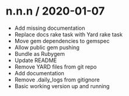 
n.n.n / 2020-01-07
==================

  * Add missing documentation
  * Replace docs rake task with Yard rake task
  * Move gem dependencies to gemspec
  * Allow public gem pushing
  * Bundle as Rubygem
  * Update README
  * Remove YARD files from git repo
  * Add documentation
  * Remove .daily_logs from gitignore
  * Basic working version up and running
